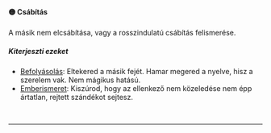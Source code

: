 #### 🟡 Csábítás

A másik nem elcsábítása, vagy a rosszindulatú csábítás felismerése. 
##### Kiterjeszti ezeket

- [Befolyásolás](../kepzettsegek.vilagi/befolyasolas.md): Eltekered a másik fejét. Hamar megered a nyelve, hisz a szerelem vak. Nem mágikus hatású.
- [Emberismeret](../kepzettsegek.vilagi/emberismeret.md): Kiszúrod, hogy az ellenkező nem közeledése nem épp ártatlan, rejtett szándékot sejtesz.

<br />

---
